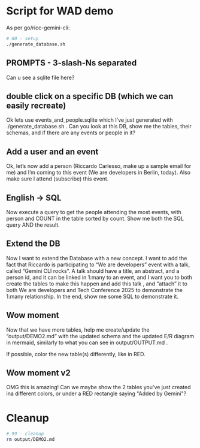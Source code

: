 # Script for WAD demo

As per go/ricc-gemini-cli:

```bash
# 00 - setup
./generate_database.sh
```

## PROMPTS - 3-slash-Ns separated

Can u see a sqlite file here?

## double click on a specific DB (which we can easily recreate)

Ok lets use events_and_people.sqlite which I’ve just generated with ./generate_database.sh . Can you look at this DB, show me the tables, their schemas, and if there are any events or people in it?


## Add a user and an event

Ok, let’s now add a person (Riccardo Carlesso, make up a sample email for me) and I’m coming to this event (We are developers in Berlin, today). Also make sure I attend (subscribe) this event.

## English -> SQL

Now execute a query to get the people attending the most events, with person and COUNT in the table sorted by count. Show me both the SQL query AND the result.

## Extend the DB

Now I want to extend the Database with a new concept. I want to add the fact that Riccardo is participating to “We are developers” event with a talk, called “Gemini CLI rocks”. A talk should have a title, an abstract, and a person id, and it can be linked in 1:many to an event, and I want you to both create the tables to make this happen and add this talk , and “attach” it to both We are developers and Tech Conference 2025 to demonstrate the 1:many relationship. In the end, show me some SQL to demonstrate it.


## Wow moment

Now that we have more tables, help me create/update the “output/DEMO2.md” with the updated schema and the updated E/R diagram in mermaid, similarly to what you can see in output/OUTPUT.md .

If possible, color the new table(s) differently, like in RED.

## Wow moment v2

OMG this is amazing! Can we maybe show the 2 tables you've just created ina  different colors, or under a RED rectangle saying "Added by Gemini"?

# Cleanup

```bash
# 99 - cleanup
rm output/DEMO2.md
```
